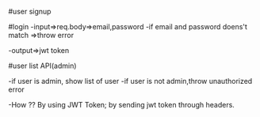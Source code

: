 #user signup




#login
 -input=>req.body=>email,password
    -if email and password doens't match =>throw error

 -output=>jwt token

 #user list API(admin)

 -if user is admin, show list of user
 -if user is not admin,throw unauthorized error

 -How ?? By using JWT Token; by sending jwt token through headers.